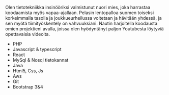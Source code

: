 Olen tietotekniikka insinööriksi valmistunut nuori mies, joka harrastaa koodaamista
myös vapaa-ajallaan.
Pelasin lentopalloa suomen toiseksi korkeimmalla tasolla ja joukkueurheilussa
voitetaan ja hävitään yhdessä, ja sen myötä tiimityöskentely on vahvuuksiani.
Nautin harjoitella koodausta omien projektieni avulla, joissa olen hyödyntänyt paljon
Youtubesta löytyviä opettavaisia videoita.

- PHP
- Javascript & typescript
- React
- MySql & Nosql tietokannat
- Java
- Html5, Css, Js
- Aws
- Git
- Bootstrap 3&4

<!--
**severikupari1/severikupari1** is a ✨ _special_ ✨ repository because its `README.md` (this file) appears on your GitHub profile.

Here are some ideas to get you started:

- 🔭 I’m currently working on ...
- 🌱 I’m currently learning ...
- 👯 I’m looking to collaborate on ...
- 🤔 I’m looking for help with ...
- 💬 Ask me about ...
- 📫 How to reach me: ...
- 😄 Pronouns: ...
- ⚡ Fun fact: ...
-->
